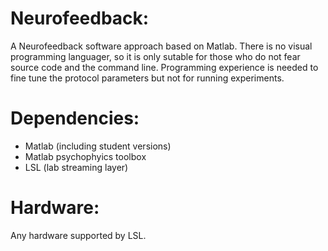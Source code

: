 # Neurofeedback:

A Neurofeedback software approach based on Matlab. There is no visual programming languager, so it is only sutable for those who do not fear source code and the command line. Programming experience is needed to fine tune the protocol parameters but not for running experiments.

# Dependencies:

- Matlab (including student versions)
- Matlab psychophyics toolbox
- LSL (lab streaming layer)

# Hardware:

Any hardware supported by LSL.
